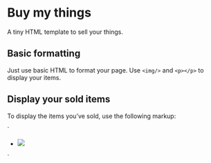 Buy my things
=============

A tiny HTML template to sell your things.

Basic formatting
----------------

Just use basic HTML to format your page. Use `<img/>` and `<p></p>` to display your items.

Display your sold items
-----------------------

To display the items you’ve sold, use the following markup:

`<ul class="sold">
	<li><img src="foo.png"/></li>
</ul>`